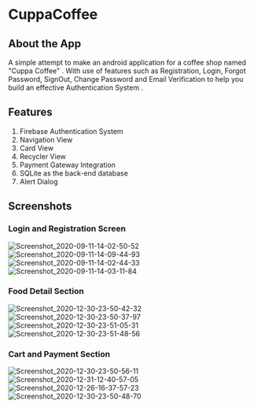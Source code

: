 # CuppaCoffee
## About the App

A simple attempt to make an android application for a coffee shop named "Cuppa Coffee" . With use of features such as Registration, Login, Forgot Password, SignOut, Change Password and Email Verification to help you build an effective Authentication System . 

## Features

1. Firebase Authentication System 
2. Navigation View
3. Card View
4. Recycler View
5. Payment Gateway Integration
6. SQLite as the back-end database 
7. Alert Dialog 

## Screenshots

### Login and Registration Screen

![Screenshot_2020-09-11-14-02-50-52](https://user-images.githubusercontent.com/68576456/92921205-75902580-f455-11ea-9e7b-f3e0985d64f0.jpg)  ![Screenshot_2020-09-11-14-09-44-93](https://user-images.githubusercontent.com/68576456/92921276-98bad500-f455-11ea-8516-cc7f8d648b11.jpg)   ![Screenshot_2020-09-11-14-02-44-33](https://user-images.githubusercontent.com/68576456/92921345-b5efa380-f455-11ea-982f-dec19233b97f.jpg)
![Screenshot_2020-09-11-14-03-11-84](https://user-images.githubusercontent.com/68576456/92921503-f64f2180-f455-11ea-8919-028cfa8190ea.jpg) 


###  Food Detail Section

![Screenshot_2020-12-30-23-50-42-32](https://user-images.githubusercontent.com/68576456/103397735-9d6bdc00-4b5f-11eb-8580-5a18a329c525.jpg)
![Screenshot_2020-12-30-23-50-37-97](https://user-images.githubusercontent.com/68576456/103397834-0e12f880-4b60-11eb-8be1-fa312845913f.jpg)
![Screenshot_2020-12-30-23-51-05-31](https://user-images.githubusercontent.com/68576456/103397840-179c6080-4b60-11eb-8844-15d899e7bc9d.jpg)
![Screenshot_2020-12-30-23-51-48-56](https://user-images.githubusercontent.com/68576456/103397837-123f1600-4b60-11eb-9e1f-60a98b28127b.jpg)

### Cart and Payment Section

![Screenshot_2020-12-30-23-50-56-11](https://user-images.githubusercontent.com/68576456/103398459-d0fc3580-4b62-11eb-952b-3cec49ae47a4.jpg)
![Screenshot_2020-12-31-12-40-57-05](https://user-images.githubusercontent.com/68576456/103399261-30a81000-4b66-11eb-80f8-443f5bb76d71.jpg)
![Screenshot_2020-12-26-16-37-57-23](https://user-images.githubusercontent.com/68576456/103399265-369df100-4b66-11eb-88e5-4b3848950ac1.jpg)
![Screenshot_2020-12-30-23-50-48-70](https://user-images.githubusercontent.com/68576456/103398480-eb361380-4b62-11eb-8feb-1a324a33c8e2.jpg)
